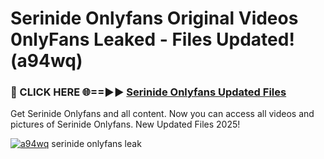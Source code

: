 # Serinide Onlyfans Original Videos 0nlyFans Leaked - Files Updated! (a94wq)

<h3>🔴 CLICK HERE 🌐==►► <a href="https://tinyurl.com/3hn5wdd3" rel="nofollow">Serinide Onlyfans Updated Files</a></h3>

Get Serinide Onlyfans and all content. Now you can access all videos and pictures of Serinide Onlyfans. New Updated Files 2025!

[![a94wq](https://i.imgur.com/4HnBqBT.gif)](https://tinyurl.com/3hn5wdd3)
serinide onlyfans leak
